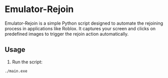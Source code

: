 # Emulator-Rejoin

Emulator-Rejoin is a simple Python script designed to automate the rejoining process in applications like Roblox. It captures your screen and clicks on predefined images to trigger the rejoin action automatically.

## Usage

1. Run the script:

```bash
./main.exe
```
